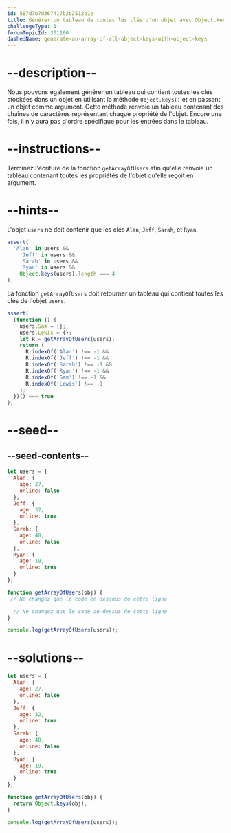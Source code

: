 ```yaml
---
id: 587d7b7d367417b2b2512b1e
title: Générer un tableau de toutes les clés d'un objet avec Object.keys()
challengeType: 1
forumTopicId: 301160
dashedName: generate-an-array-of-all-object-keys-with-object-keys
---
```


# --description--

Nous pouvons également générer un tableau qui contient toutes les clés stockées dans un objet en utilisant la méthode `Object.keys()` et en passant un objet comme argument. Cette méthode renvoie un tableau contenant des chaînes de caractères représentant chaque propriété de l'objet. Encore une fois, il n'y aura pas d'ordre spécifique pour les entrées dans le tableau.

# --instructions--

Terminez l'écriture de la fonction `getArrayOfUsers` afin qu'elle renvoie un tableau contenant toutes les propriétés de l'objet qu'elle reçoit en argument.

# --hints--

L'objet `users` ne doit contenir que les clés `Alan`, `Jeff`, `Sarah`, et `Ryan`.

```js
assert(
  'Alan' in users &&
    'Jeff' in users &&
    'Sarah' in users &&
    'Ryan' in users &&
    Object.keys(users).length === 4
);
```

La fonction `getArrayOfUsers` doit retourner un tableau qui contient toutes les clés de l'objet `users`.

```js
assert(
  (function () {
    users.Sam = {};
    users.Lewis = {};
    let R = getArrayOfUsers(users);
    return (
      R.indexOf('Alan') !== -1 &&
      R.indexOf('Jeff') !== -1 &&
      R.indexOf('Sarah') !== -1 &&
      R.indexOf('Ryan') !== -1 &&
      R.indexOf('Sam') !== -1 &&
      R.indexOf('Lewis') !== -1
    );
  })() === true
);
```

# --seed--

## --seed-contents--

```js
let users = {
  Alan: {
    age: 27,
    online: false
  },
  Jeff: {
    age: 32,
    online: true
  },
  Sarah: {
    age: 48,
    online: false
  },
  Ryan: {
    age: 19,
    online: true
  }
};

function getArrayOfUsers(obj) {
 // Ne changez que le code en dessous de cette ligne

  // Ne changez que le code au-dessus de cette ligne
}

console.log(getArrayOfUsers(users));
```

# --solutions--

```js
let users = {
  Alan: {
    age: 27,
    online: false
  },
  Jeff: {
    age: 32,
    online: true
  },
  Sarah: {
    age: 48,
    online: false
  },
  Ryan: {
    age: 19,
    online: true
  }
};

function getArrayOfUsers(obj) {
  return Object.keys(obj);
}

console.log(getArrayOfUsers(users));
```
